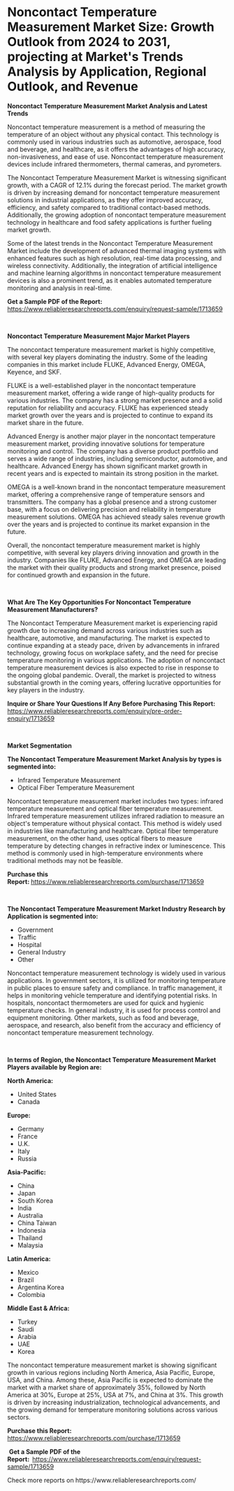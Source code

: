 <p><h1>Noncontact Temperature Measurement Market Size: Growth Outlook from 2024 to 2031, projecting at Market's Trends Analysis by Application, Regional Outlook, and Revenue</h1></p><p><strong>Noncontact Temperature Measurement Market Analysis and Latest Trends</strong></p>
<p><p>Noncontact temperature measurement is a method of measuring the temperature of an object without any physical contact. This technology is commonly used in various industries such as automotive, aerospace, food and beverage, and healthcare, as it offers the advantages of high accuracy, non-invasiveness, and ease of use. Noncontact temperature measurement devices include infrared thermometers, thermal cameras, and pyrometers.</p><p>The Noncontact Temperature Measurement Market is witnessing significant growth, with a CAGR of 12.1% during the forecast period. The market growth is driven by increasing demand for noncontact temperature measurement solutions in industrial applications, as they offer improved accuracy, efficiency, and safety compared to traditional contact-based methods. Additionally, the growing adoption of noncontact temperature measurement technology in healthcare and food safety applications is further fueling market growth.</p><p>Some of the latest trends in the Noncontact Temperature Measurement Market include the development of advanced thermal imaging systems with enhanced features such as high resolution, real-time data processing, and wireless connectivity. Additionally, the integration of artificial intelligence and machine learning algorithms in noncontact temperature measurement devices is also a prominent trend, as it enables automated temperature monitoring and analysis in real-time.</p></p>
<p><strong>Get a Sample PDF of the Report:&nbsp;</strong> <a href="https://www.reliableresearchreports.com/enquiry/request-sample/1713659">https://www.reliableresearchreports.com/enquiry/request-sample/1713659</a></p>
<p>&nbsp;</p>
<p><strong>Noncontact Temperature Measurement Major Market Players</strong></p>
<p><p>The noncontact temperature measurement market is highly competitive, with several key players dominating the industry. Some of the leading companies in this market include FLUKE, Advanced Energy, OMEGA, Keyence, and SKF.</p><p>FLUKE is a well-established player in the noncontact temperature measurement market, offering a wide range of high-quality products for various industries. The company has a strong market presence and a solid reputation for reliability and accuracy. FLUKE has experienced steady market growth over the years and is projected to continue to expand its market share in the future.</p><p>Advanced Energy is another major player in the noncontact temperature measurement market, providing innovative solutions for temperature monitoring and control. The company has a diverse product portfolio and serves a wide range of industries, including semiconductor, automotive, and healthcare. Advanced Energy has shown significant market growth in recent years and is expected to maintain its strong position in the market.</p><p>OMEGA is a well-known brand in the noncontact temperature measurement market, offering a comprehensive range of temperature sensors and transmitters. The company has a global presence and a strong customer base, with a focus on delivering precision and reliability in temperature measurement solutions. OMEGA has achieved steady sales revenue growth over the years and is projected to continue its market expansion in the future.</p><p>Overall, the noncontact temperature measurement market is highly competitive, with several key players driving innovation and growth in the industry. Companies like FLUKE, Advanced Energy, and OMEGA are leading the market with their quality products and strong market presence, poised for continued growth and expansion in the future.</p></p>
<p>&nbsp;</p>
<p><strong>What Are The Key Opportunities For Noncontact Temperature Measurement Manufacturers?</strong></p>
<p><p>The Noncontact Temperature Measurement market is experiencing rapid growth due to increasing demand across various industries such as healthcare, automotive, and manufacturing. The market is expected to continue expanding at a steady pace, driven by advancements in infrared technology, growing focus on workplace safety, and the need for precise temperature monitoring in various applications. The adoption of noncontact temperature measurement devices is also expected to rise in response to the ongoing global pandemic. Overall, the market is projected to witness substantial growth in the coming years, offering lucrative opportunities for key players in the industry.</p></p>
<p><strong>Inquire or Share Your Questions If Any Before Purchasing This Report:</strong> <a href="https://www.reliableresearchreports.com/enquiry/pre-order-enquiry/1713659">https://www.reliableresearchreports.com/enquiry/pre-order-enquiry/1713659</a></p>
<p>&nbsp;</p>
<p><strong>Market Segmentation</strong></p>
<p><strong>The Noncontact Temperature Measurement Market Analysis by types is segmented into:</strong></p>
<p><ul><li>Infrared Temperature Measurement</li><li>Optical Fiber Temperature Measurement</li></ul></p>
<p><p>Noncontact temperature measurement market includes two types: infrared temperature measurement and optical fiber temperature measurement. Infrared temperature measurement utilizes infrared radiation to measure an object's temperature without physical contact. This method is widely used in industries like manufacturing and healthcare. Optical fiber temperature measurement, on the other hand, uses optical fibers to measure temperature by detecting changes in refractive index or luminescence. This method is commonly used in high-temperature environments where traditional methods may not be feasible.</p></p>
<p><strong>Purchase this Report:&nbsp;</strong><a href="https://www.reliableresearchreports.com/purchase/1713659">https://www.reliableresearchreports.com/purchase/1713659</a></p>
<p>&nbsp;</p>
<p><strong>The Noncontact Temperature Measurement Market Industry Research by Application is segmented into:</strong></p>
<p><ul><li>Government</li><li>Traffic</li><li>Hospital</li><li>General Industry</li><li>Other</li></ul></p>
<p><p>Noncontact temperature measurement technology is widely used in various applications. In government sectors, it is utilized for monitoring temperature in public places to ensure safety and compliance. In traffic management, it helps in monitoring vehicle temperature and identifying potential risks. In hospitals, noncontact thermometers are used for quick and hygienic temperature checks. In general industry, it is used for process control and equipment monitoring. Other markets, such as food and beverage, aerospace, and research, also benefit from the accuracy and efficiency of noncontact temperature measurement technology.</p></p>
<p>&nbsp;</p>
<p><strong>In terms of Region, the Noncontact Temperature Measurement Market Players available by Region are:</strong></p>
<p>
    <p> <strong> North America: </strong>
        <ul>
            <li>United States</li>
            <li>Canada</li>
        </ul>
        </p> 
    <p> <strong> Europe: </strong>
        <ul>
            <li>Germany</li>
            <li>France</li>
            <li>U.K.</li>
            <li>Italy</li>
            <li>Russia</li>
        </ul>
        </p> 
    <p> <strong> Asia-Pacific: </strong>
        <ul>
            <li>China</li>
            <li>Japan</li>
            <li>South Korea</li>
            <li>India</li>
            <li>Australia</li>
            <li>China Taiwan</li>
            <li>Indonesia</li>
            <li>Thailand</li>
            <li>Malaysia</li>
        </ul>
        </p> 
    <p> <strong> Latin America: </strong>
        <ul>
            <li>Mexico</li>
            <li>Brazil</li>
            <li>Argentina Korea</li>
            <li>Colombia</li>
        </ul>
        </p> 
    <p> <strong> Middle East & Africa: </strong>
        <ul>
            <li>Turkey</li>
            <li>Saudi</li>
            <li>Arabia</li>
            <li>UAE</li>
            <li>Korea</li>
        </ul>
    </p>
    </p>
<p><p>The noncontact temperature measurement market is showing significant growth in various regions including North America, Asia Pacific, Europe, USA, and China. Among these, Asia Pacific is expected to dominate the market with a market share of approximately 35%, followed by North America at 30%, Europe at 25%, USA at 7%, and China at 3%. This growth is driven by increasing industrialization, technological advancements, and the growing demand for temperature monitoring solutions across various sectors.</p></p>
<p><strong>Purchase this Report: </strong><a href="https://www.reliableresearchreports.com/purchase/1713659">https://www.reliableresearchreports.com/purchase/1713659</a></p>
<p>&nbsp;<strong>Get a Sample PDF of the Report:&nbsp;&nbsp;</strong><a href="https://www.reliableresearchreports.com/enquiry/request-sample/1713659">https://www.reliableresearchreports.com/enquiry/request-sample/1713659</a></p>
<p><strong></strong></p>
<p>Check more reports on https://www.reliableresearchreports.com/</p>